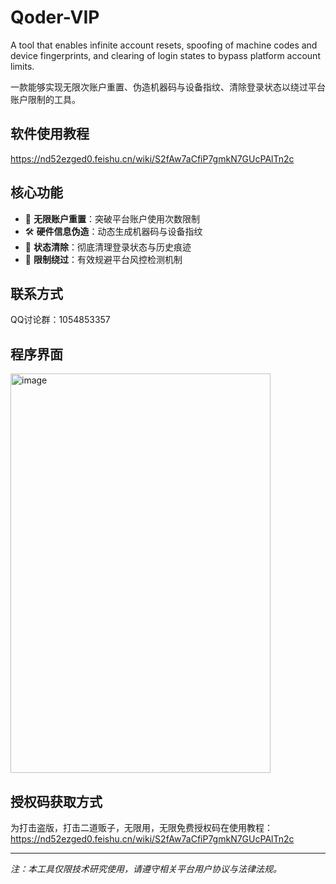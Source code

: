 # Qoder-VIP
 A tool that enables infinite account resets, spoofing of machine codes and device fingerprints, and clearing of login states to bypass platform account limits.
 
一款能够实现无限次账户重置、伪造机器码与设备指纹、清除登录状态以绕过平台账户限制的工具。
## 软件使用教程
https://nd52ezged0.feishu.cn/wiki/S2fAw7aCfiP7gmkN7GUcPAlTn2c
## 核心功能
- 🔄 **无限账户重置**：突破平台账户使用次数限制  
- 🛠️ **硬件信息伪造**：动态生成机器码与设备指纹  
- 🧹 **状态清除**：彻底清理登录状态与历史痕迹  
- 🚀 **限制绕过**：有效规避平台风控检测机制  

## 联系方式
QQ讨论群：1054853357  

## 程序界面

<img width="416" height="639" alt="image" src="https://github.com/user-attachments/assets/75712fb3-7b0a-433c-81e2-66399a967a0a" />

## 授权码获取方式
 为打击盗版，打击二道贩子，无限用，无限免费授权码在使用教程：https://nd52ezged0.feishu.cn/wiki/S2fAw7aCfiP7gmkN7GUcPAlTn2c
 
---

*注：本工具仅限技术研究使用，请遵守相关平台用户协议与法律法规。*
